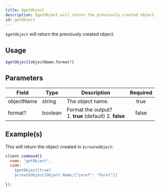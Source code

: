 ```yaml
---
title: $getObject
description: $getObject will return the previously created object.
id: getObject
---
```


`$getObject` will return the previously created object.

## Usage

```php
$getObject[objectName;format?]
```

## Parameters

| Field      | Type    | Description                                                  | Required |
| ---------- | ------- | ------------------------------------------------------------ | :------: |
| objectName | string  | The object name.                                             |   true   |
| format?    | boolean | Format the output? <br /> 1. **true** (default) 2. **false** |  false   |

## Example(s)

This will return the object created in `$createObject`:

```javascript
client.command({
  name: "getObject",
  code: `
    $getObject[true]
    $createObject[Object Name;{"Leref": "Ferel"}]
    `
});
```
